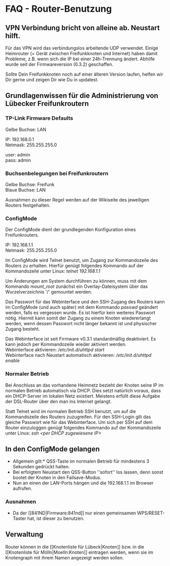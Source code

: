 # FAQ - Router-Benutzung

## VPN Verbindung bricht von alleine ab. Neustart hilft.

Für das VPN wird das verbindungslos arbeitende UDP verwendet. Einige Heimrouter (= Gerät zwischen Freifunkknoten und Internet) haben damit Probleme, z.B. wenn sich die IP bei einer 24h-Trennung ändert. Abhilfe wurde seit der Firmwareversion (0.3.2) geschaffen. 

Sollte Dein Freifunkknoten noch auf einer älteren Version laufen, helfen wir Dir gerne und zeigen Dir wie Du in updatest.


## Grundlagenwissen für die Administrierung von Lübecker Freifunkroutern
### TP-Link Firmware Defaults
Gelbe Buchse: LAN

IP: 192.168.0.1<br />
Netmask: 255.255.255.0

user: admin<br />
pass: admin


### Buchsenbelegungen bei Freifunkroutern
Gelbe Buchse: Freifunk<br />
Blaue Buchse: LAN

Ausnahmen zu dieser Regel werden auf der Wikiseite des jeweiligen Routers festgehalten.

### ConfigMode
Der ConfigMode dient der grundlegenden Konfiguration eines Freifunkrouters.

IP: 192.168.1.1<br />
Netmask: 255.255.255.0

Im ConfigMode wird Telnet benutzt, um Zugang zur Kommandozeile des Routers zu erhalten.
Hierfür genügt folgendes Kommando auf der Kommandozeile unter Linux: *telnet 192.168.1.1*

Um Änderungen am System durchführen zu können, muss mit dem Kommando *mount_root* zunächst ein Overlay-Dateisystem über das Wurzelverzeichnis '/' gemountet werden.

Das Passwort für das Webinterface und den SSH-Zugang des Routers kann im ConfigMode (und auch später) mit dem Kommando *passwd* geändert werden, falls es vergessen wurde. Es ist hierfür kein weiteres Passwort nötig. Hiermit kann somit der Zugang zu einem Knoten wiedererlangt werden, wenn dessen Passwort nicht länger bekannt ist und physischer Zugang besteht.

Das Webinterface ist seit Firmware v0.3.1 standardmäßig deaktiviert. Es kann jedoch per Kommandozeile wieder aktiviert werden.<br />
Webinterface aktivieren: */etc/init.d/uhttpd start*<br />
Webinterface nach Neustart automatisch aktivieren: */etc/init.d/uhttpd enable*

### Normaler Betrieb
Bei Anschluss an das vorhandene Heimnetz bezieht der Knoten seine IP im normalen Betrieb automatisch via DHCP. Dies setzt natürlich voraus, dass ein DHCP-Server im lokalen Netz existiert. Meistens erfüllt diese Aufgabe der DSL-Router über den man ins Internet gelangt.

Statt Telnet wird im normalen Betrieb SSH benutzt, um auf die Kommandozeile des Routers zuzugreifen. Für den SSH-Login gilt das gleiche Passwort wie für das Webinterface. Um sich per SSH auf dem Router einzuloggen genügt folgendes Kommando auf der Kommandozeile unter Linux: *ssh &lt;per DHCP zugewiesene IP&gt;*


## In den ConfigMode gelangen
* Allgemein gilt:* QSS-Taste im normalen Betrieb für mindestens 3 Sekunden gedrückt halten.
* Bei erfolgtem Neustart den QSS-Button ''sofort'' los lassen, denn sonst bootet der Knoten in den Failsave-Modus.
* Nun an einen der LAN-Ports hängen und die 192.168.1.1 im Browser aufrufen.

### Ausnahmen
* Da der [[841ND|Firmware:841nd]] nur einen gemeinsamen WPS/RESET-Taster hat, ist dieser zu benutzen.

## Verwaltung
Router können in die [[Knotenliste für Lübeck|Knoten]] bzw. in die [[Knotenliste für Mölln|Moelln:Knoten]] eintragen werden, wenn sie im Knotengraph mit ihrem Namen angezeigt werden sollen.
